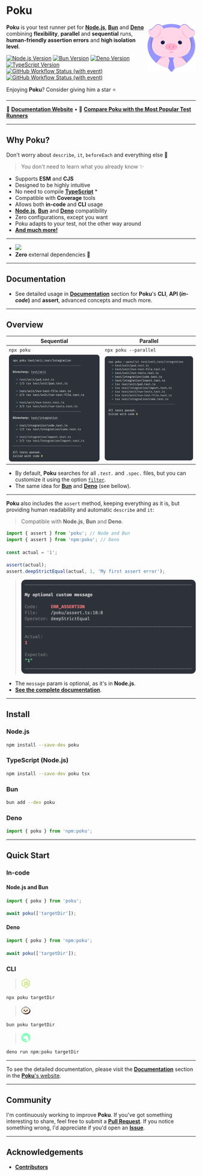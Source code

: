 [node-version-url]: https://github.com/nodejs/node
[node-version-image]: https://img.shields.io/badge/Node.js->=6.0.0-badc58
[bun-version-url]: https://github.com/oven-sh/bun
[bun-version-image]: https://img.shields.io/badge/Bun->=0.5.3-f471b5
[deno-version-url]: https://github.com/denoland/deno
[deno-version-image]: https://img.shields.io/badge/Deno->=1.30.0-70ffaf
[typescript-url]: https://github.com/microsoft/TypeScript
[typescript-version-image]: https://img.shields.io/badge/TypeScript->=5.0.2-3077c6
[ci-url]: https://github.com/wellwelwel/poku/actions/workflows/ci.yml?query=branch%3Amain
[ci-image]: https://img.shields.io/github/actions/workflow/status/wellwelwel/poku/ci.yml?event=push&style=flat&label=CI&branch=main
[ql-url]: https://github.com/wellwelwel/poku/actions/workflows/codeql.yml?query=branch%3Amain
[ql-image]: https://img.shields.io/github/actions/workflow/status/wellwelwel/poku/codeql.yml?event=push&style=flat&label=Code%20QL&branch=main

# Poku

<img align="right" width="128" height="128" alt="Logo" src=".github/assets/readme/poku.svg">

**Poku** is your test runner pet for [**Node.js**][node-version-url], [**Bun**][bun-version-url] and [**Deno**][deno-version-url] combining **flexibility**, **parallel** and **sequential** runs, **human-friendly assertion errors** and **high isolation level**.

[![Node.js Version][node-version-image]][node-version-url]
[![Bun Version][bun-version-image]][bun-version-url]
[![Deno Version][deno-version-image]][deno-version-url]
[![TypeScript Version][typescript-version-image]][typescript-url]
[![GitHub Workflow Status (with event)][ci-image]][ci-url]
[![GitHub Workflow Status (with event)][ql-image]][ql-url]

Enjoying **Poku**? Consider giving him a star ⭐️

---

🐷 [**Documentation Website**](https://poku.dev) • 🔬 [**Compare Poku with the Most Popular Test Runners**](https://poku.dev/docs/comparing)

---

## Why Poku?

Don't worry about `describe`, `it`, `beforeEach` and everything else 🚀

> You don't need to learn what you already know ✨

- Supports **ESM** and **CJS**
- Designed to be highly intuitive
- No need to compile [**TypeScript**][typescript-url] \*
- Compatible with **Coverage** tools
- Allows both **in-code** and **CLI** usage
- [**Node.js**][node-version-url], [**Bun**][bun-version-url] and [**Deno**][deno-version-url] compatibility
- Zero configurations, except you want
- Poku adapts to your test, not the other way around
- [**And much more!**](https://poku.dev)

---

- <img src="https://img.shields.io/bundlephobia/min/poku">
- **Zero** external dependencies 🌱

---

## Documentation

- See detailed usage in [**Documentation**](https://poku.dev/docs/category/documentation) section for **Poku**'s **CLI**, **API (_in-code_)** and **assert**, advanced concepts and much more.

---

## Overview

| Sequential                                                   | Parallel                                                   |
| ------------------------------------------------------------ | ---------------------------------------------------------- |
| `npx poku`                                                   | `npx poku --parallel`                                      |
| <img src=".github/assets/readme/sequential.png" width="360"> | <img src=".github/assets/readme/parallel.png" width="360"> |

- By default, **Poku** searches for all _`.test.`_ and `.spec.` files, but you can customize it using the option [`filter`](https://poku.dev/docs/documentation/poku/configs/filter).
- The same idea for [**Bun**][bun-version-url] and [**Deno**][deno-version-url] (see bellow).

---

**Poku** also includes the `assert` method, keeping everything as it is, but providing human readability and automatic `describe` and `it`:

> Compatible with **Node.js**, **Bun** and **Deno**.

```ts
import { assert } from 'poku'; // Node and Bun
import { assert } from 'npm:poku'; // Deno

const actual = '1';

assert(actual);
assert.deepStrictEqual(actual, 1, 'My first assert error');
```

> <img src=".github/assets/readme/assert.png" width="468" />

- The `message` param is optional, as it's in **Node.js**.
- [**See the complete documentation**](https://poku.dev/docs/documentation/assert).

---

## Install

### **Node.js**

```bash
npm install --save-dev poku
```

### TypeScript (Node.js)

```bash
npm install --save-dev poku tsx
```

### Bun

```bash
bun add --dev poku
```

### **Deno**

```ts
import { poku } from 'npm:poku';
```

---

## Quick Start

### In-code

#### Node.js and Bun

```ts
import { poku } from 'poku';

await poku(['targetDir']);
```

#### Deno

```ts
import { poku } from 'npm:poku';

await poku(['targetDir']);
```

### CLI

> <img src=".github/assets/readme/node-js.svg" width="24" />

```bash
npx poku targetDir
```

> <img src=".github/assets/readme/bun.svg" width="24" />

```bash
bun poku targetDir
```

> <img src=".github/assets/readme/deno.svg" width="24" />

```bash
deno run npm:poku targetDir
```

---

To see the detailed documentation, please visit the [**Documentation**](https://poku.dev/docs/category/documentation) section in the [**Poku**'s website](https://poku.dev).

---

## Community

I'm continuously working to improve **Poku**. If you've got something interesting to share, feel free to submit a [**Pull Request**](https://github.com/wellwelwel/poku/compare). If you notice something wrong, I'd appreciate if you'd open an [**Issue**](https://github.com/wellwelwel/poku/issues/new).

---

## Acknowledgements

- [**Contributors**](https://github.com/wellwelwel/poku/graphs/contributors)
